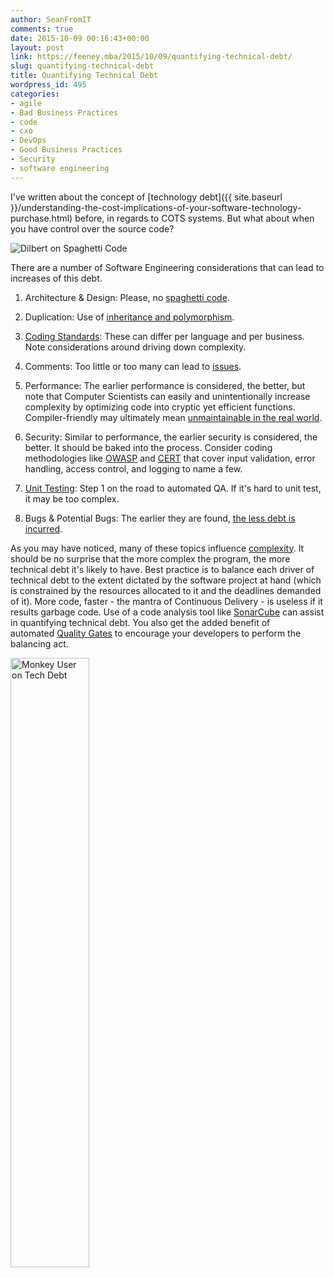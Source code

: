 ```yaml
---
author: SeanFromIT
comments: true
date: 2015-10-09 00:16:43+00:00
layout: post
link: https://feeney.mba/2015/10/09/quantifying-technical-debt/
slug: quantifying-technical-debt
title: Quantifying Technical Debt
wordpress_id: 495
categories:
- agile
- Bad Business Practices
- code
- cxo
- DevOps
- Good Business Practices
- Security
- software engineering
---
```


I've written about the concept of [technology debt]({{ site.baseurl }}/understanding-the-cost-implications-of-your-software-technology-purchase.html) before, in regards to COTS systems. But what about when you have control over the source code?

![Dilbert on Spaghetti Code](http://kriscroes.github.io/images/blog1/dilbert.png)

There are a number of Software Engineering considerations that can lead to increases of this debt.



 	
  1. Architecture & Design: Please, no [spaghetti code](https://en.wikipedia.org/wiki/Spaghetti_code).

 	
  2. Duplication: Use of [inheritance and polymorphism](https://en.wikipedia.org/wiki/Code_reuse).

 	
  3. [Coding Standards](https://en.wikipedia.org/wiki/Coding_conventions): These can differ per language and per business. Note considerations around driving down complexity.

 	
  4. Comments: Too little or too many can lead to [issues](http://www.softwarequotes.com/printableshowquotes.aspx?id=606).

 	
  5. Performance: The earlier performance is considered, the better, but note that Computer Scientists can easily and unintentionally increase complexity by optimizing code into cryptic yet efficient functions. Compiler-friendly may ultimately mean [unmaintainable in the real world](http://thedailywtf.com/articles/efficient-wtfery).

 	
  6. Security: Similar to performance, the earlier security is considered, the better. It should be baked into the process. Consider coding methodologies like [OWASP](https://www.owasp.org/index.php/OWASP_Secure_Coding_Practices_-_Quick_Reference_Guide) and [CERT](https://www.securecoding.cert.org/confluence/display/seccode/SEI+CERT+Coding+Standards) that cover input validation, error handling, access control, and logging to name a few.

 	
  7. [Unit Testing](http://docs.sonarqube.org/display/HOME/Lack+of+Unit+Tests): Step 1 on the road to automated QA. If it's hard to unit test, it may be too complex.

 	
  8. Bugs & Potential Bugs: The earlier they are found, [the less debt is incurred](http://sqa.fyicenter.com/FAQ/Why-Bugs-in-Software/Cost_to_find_bugs.html).


As you may have noticed, many of these topics influence [complexity](http://docs.sonarqube.org/display/HOME/Bad+Distribution+of+Complexity). It should be no surprise that the more complex the program, the more technical debt it's likely to have. Best practice is to balance each driver of technical debt to the extent dictated by the software project at hand (which is constrained by the resources allocated to it and the deadlines demanded of it). More code, faster - the mantra of Continuous Delivery - is useless if it results garbage code. Use of a code analysis tool like [SonarCube](http://docs.sonarqube.org/display/HOME/Developers'+Seven+Deadly+Sins) can assist in quantifying technical debt. You also get the added benefit of automated [Quality Gates](http://www.sonarqube.org/quality-gates-shall-your-projects-pass/) to encourage your developers to perform the balancing act.

<a title="Monkey User on Tech Debt" target="_blank" href="https://www.monkeyuser.com/2018/tech-debt/"><img style="width:50%;" alt="Monkey User on Tech Debt" src="https://www.monkeyuser.com/assets/images/2018/106-tech-debt.png" /></a>

